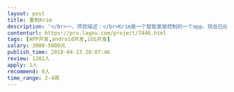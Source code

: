 ```yaml
---                
layout: post       
title: 重制Krim           
description: '</br>一、项目描述：</br>Krim是一个智能家居控制的一个app。现在已经在Google Play和App Store上。我们需要对这个App进行重构。但是年代久远，源码已经丢失。目前只有安卓版本的APK。所幸项目是用Xamarin写的。Krim是前端app，我方有一个server，是放在用户家里的，当app请求server链接成功后，用户便可以查看并操控家里所有设备。 服务器部分不需要修改。App与服务器沟通是通过socket的不是HTTP请求。具体系统架构细谈。</br></br>二、主要功能点：</br>- 全部保留原来Krim功能</br>- 还原Xamarin代码，测试成功后并上传到在bitbucket </br>- 修改app图标后，上传App Store和Google Play</br></br>三、可参考产品：</br>https://play.google.com/store/apps/details?id=com.blumotix.krim.android&hl=en</br></br>四、人员要求：</br>- 有使用Xamarin经验</br>- iOS, Android 开发经验</br>- c#, sqlite使用经验</br></br>五、我方提供：</br>- Android版本的APK</br>- 数据库样本（sqlite文件）</br>- 测试元件（智能开关，智能灯饰等等）</br>'     
contenturl: https://pro.lagou.com/project/7446.html      
tags: [APP开发,android开发,iOS开发]            
salary: 3000-5000元          
publish_time: 2018-04-23 20:07:46         
review: 1201人                   
apply: 1人                   
recommend: 0人                   
time_range: 2-4周              
---                 
```

